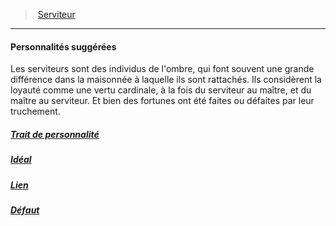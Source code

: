 ﻿---
!Items
Name: Personnalités suggérées
Id: background_serviteur_hd.md#personnalités-suggérées
ParentLink: background_serviteur_hd.md#serviteur
ParentName: Serviteur
NameLevel: 4
Attributes:
  Name: Personnalités suggérées
  Markdown: >+
    #### <!--Name-->Personnalités suggérées<!--/Name-->


    Les serviteurs sont des individus de l'ombre, qui font souvent une grande différence dans la maisonnée à laquelle ils sont rattachés. Ils considèrent la loyauté comme une vertu cardinale, à la fois du serviteur au maître, et du maître au serviteur. Et bien des fortunes ont été faites ou défaites par leur truchement.

  Description: >+
    Les serviteurs sont des individus de l'ombre, qui font souvent une grande différence dans la maisonnée à laquelle ils sont rattachés. Ils considèrent la loyauté comme une vertu cardinale, à la fois du serviteur au maître, et du maître au serviteur. Et bien des fortunes ont été faites ou défaites par leur truchement.

AttributesDictionary: >+
  Name: Personnalités suggérées

  Markdown: >+

    #### <!--Name-->Personnalités suggérées<!--/Name-->





    Les serviteurs sont des individus de l'ombre, qui font souvent une grande différence dans la maisonnée à laquelle ils sont rattachés. Ils considèrent la loyauté comme une vertu cardinale, à la fois du serviteur au maître, et du maître au serviteur. Et bien des fortunes ont été faites ou défaites par leur truchement.



  Description: >+

    Les serviteurs sont des individus de l'ombre, qui font souvent une grande différence dans la maisonnée à laquelle ils sont rattachés. Ils considèrent la loyauté comme une vertu cardinale, à la fois du serviteur au maître, et du maître au serviteur. Et bien des fortunes ont été faites ou défaites par leur truchement.



Description: >+
  Les serviteurs sont des individus de l'ombre, qui font souvent une grande différence dans la maisonnée à laquelle ils sont rattachés. Ils considèrent la loyauté comme une vertu cardinale, à la fois du serviteur au maître, et du maître au serviteur. Et bien des fortunes ont été faites ou défaites par leur truchement.

---
> [Serviteur](hd_background_serviteur.md)

---

#### Personnalités suggérées

Les serviteurs sont des individus de l'ombre, qui font souvent une grande différence dans la maisonnée à laquelle ils sont rattachés. Ils considèrent la loyauté comme une vertu cardinale, à la fois du serviteur au maître, et du maître au serviteur. Et bien des fortunes ont été faites ou défaites par leur truchement.



##### [Trait de personnalité](hd_background_serviteur_trait_de_personnalite.md)



##### [Idéal](hd_background_serviteur_ideal.md)



##### [Lien](hd_background_serviteur_lien.md)



##### [Défaut](hd_background_serviteur_defaut.md)

